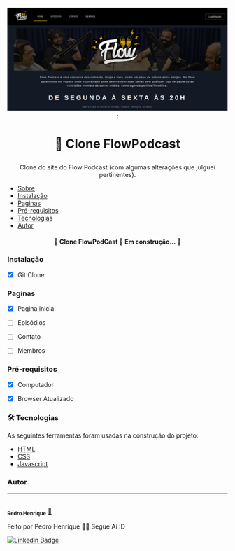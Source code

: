 <center>

![Image Exemplo](./img/img-exemplo.png);

</center>

<h1 align='center'>

:microphone: Clone FlowPodcast
</h1>

<p align='center'>Clone do site do Flow Podcast (com algumas alterações que julguei pertinentes).</p>

<!--ts-->
   * [Sobre](#Sobre)
   * [Instalação](#instalacao)
   * [Paginas](#paginas) 
   * [Pré-requisitos](#pré-requisitos) 
   * [Tecnologias](#tecnologias)
   * [Autor](#autor)
<!--te-->

<h4 align="center"> 
	🚧  Clone FlowPodCast 🚀 Em construção...  🚧
</h4>

### Instalação

 - [x] Git Clone 

### Paginas

- [x] Pagina inicial
- [ ] Episódios
- [ ] Contato
- [ ] Membros


### Pré-requisitos

- [x] Computador
- [x] Browser Atualizado


### 🛠 Tecnologias

As seguintes ferramentas foram usadas na construção do projeto:

- [HTML](https://developer.mozilla.org/pt-BR/docs/Web/HTML)
- [CSS](https://developer.mozilla.org/pt-BR/docs/Web/HTML)
- [Javascript](https://developer.mozilla.org/pt-BR/docs/Web/JavaScript)


### Autor
---

<a href="https://blog.rocketseat.com.br/author/thiago/">
 <img style="border-radius: 50%;" src="https://avatars3.githubusercontent.com/u/41974577?s=460&u=d61ae5ee3081a01ca74f614bb291b12fa5ada5c1&v=4" width="100px;" alt=""/>
 <br />
 <sub><b>Pedro Henrique</b></sub></a> <a href="https://blog.rocketseat.com.br/author/thiago//" title="Rocketseat">🚀</a>


Feito por Pedro Henrique 👋🏽 Segue Ai :D

[![Linkedin Badge](https://img.shields.io/github/followers/pedrohenriquepaixao?styletecnologias=social)](https://www.linkedin.com/in/pedro-henrique-fullstack/) 
